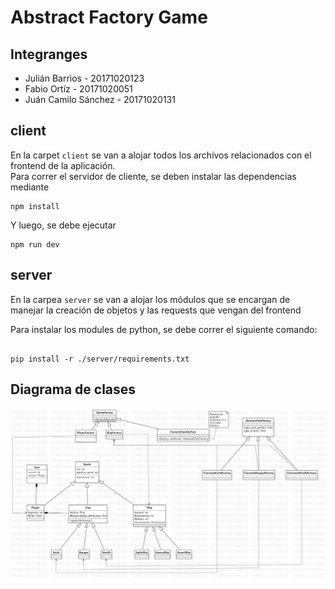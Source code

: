 # Abstract Factory Game

## Integranges

* Julián Barrios - 20171020123
* Fabio Ortíz - 20171020051
* Juán Camilo Sánchez - 20171020131

## client
En la carpet `client` se van a alojar todos los archivos relacionados con el frontend de la aplicación.  
Para correr el servidor de cliente, se deben instalar las dependencias mediante 
```commandLine
npm install
```
Y luego, se debe ejecutar
```commandLine
npm run dev
```

## server
En la carpea `server` se van a alojar los módulos que se encargan de manejar la creación de objetos y las requests que vengan del frontend

Para instalar los modules de python, se debe correr el siguiente comando:  
```commandline

pip install -r ./server/requirements.txt

```
## Diagrama de clases
![Diagrama de clases](./extra-files/diagram.jpg)
